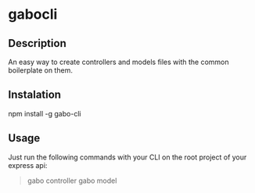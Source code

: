 # gabocli 

## Description

An easy way to create controllers and models files with the common boilerplate on them. 

## Instalation 

npm install -g gabo-cli

## Usage 

Just run the following commands with your CLI on the root project of your express api:

> gabo controller <name>
> gabo model <name>

